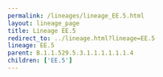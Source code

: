 ```yaml
---
permalink: /lineages/lineage_EE.5.html
layout: lineage_page
title: Lineage EE.5
redirect_to: ../lineage.html?lineage=EE.5
lineage: EE.5
parent: B.1.1.529.5.3.1.1.1.1.1.1.4
children: ['EE.5']
---
```

